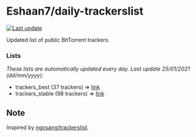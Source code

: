 
# Eshaan7/daily-trackerslist 

[![Last update](https://img.shields.io/badge/Last%20update-25/01/2021-blue.svg)](#)

Updated list of public BitTorrent trackers.

### Lists
*These lists are automatically updated every day. Last update 25/01/2021 (_dd/mm/yyyy_):*

* trackers_best (37 trackers) => [link](https://raw.githubusercontent.com/eshaan7/daily-trackerslist/master/trackers_best.txt)
* trackers_stable (98 trackers) => [link](https://raw.githubusercontent.com/eshaan7/daily-trackerslist/master/trackers_stable.txt)

## Note

Inspired by [ngosang/trackerslist](https://github.com/ngosang/trackerslist).

